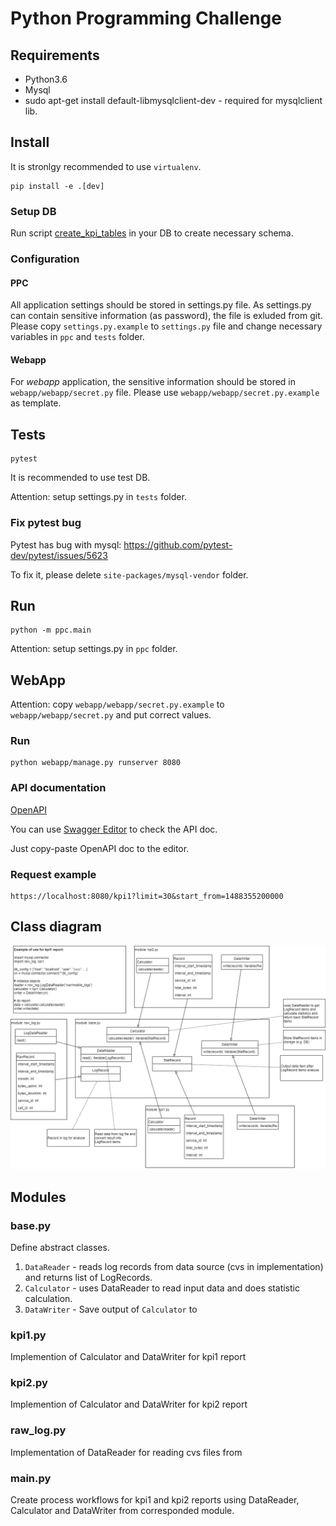# Python Programming Challenge


## Requirements

* Python3.6
* Mysql
* sudo apt-get install default-libmysqlclient-dev  - required for mysqlclient lib.


## Install

It is stronlgy recommended to use `virtualenv`.

```
pip install -e .[dev]
```


### Setup DB

Run script [create_kpi_tables](db/create_kpi_tables.sql) in your DB to create necessary schema.


### Configuration

#### PPC
All application settings should be stored in settings.py file.
As settings.py can contain sensitive information (as password), the file is exluded from git.
Please copy `settings.py.example` to `settings.py` file and change necessary variables in `ppc` and `tests` folder.

#### Webapp
For *webapp* application, the sensitive information should be stored in `webapp/webapp/secret.py` file. Please use `webapp/webapp/secret.py.example` as template.


## Tests

```
pytest
```

It is recommended to use test DB.

Attention: setup settings.py in `tests` folder.

### Fix pytest bug

Pytest has bug with mysql: https://github.com/pytest-dev/pytest/issues/5623

To fix it, please delete `site-packages/mysql-vendor` folder.


## Run

```
python -m ppc.main
```

Attention: setup settings.py in `ppc` folder.


## WebApp

Attention: copy `webapp/webapp/secret.py.example` to `webapp/webapp/secret.py` and put correct values.


### Run

```
python webapp/manage.py runserver 8080
```

### API documentation

[OpenAPI](docs/webapp_api.yaml)

You can use [Swagger Editor](https://editor.swagger.io/) to check the API doc.

Just copy-paste OpenAPI doc to the editor.

### Request example

```
https://localhost:8080/kpi1?limit=30&start_from=1488355200000
```


## Class diagram

![Class diagram](docs/ClassDiagram.png)


## Modules

### base.py 


Define abstract classes.

1. `DataReader` - reads log records from data source (cvs in implementation) and returns list of LogRecords.
2. `Calculator` - uses DataReader to read input data and does statistic calculation.
3. `DataWriter` - Save output of `Calculator` to 


### kpi1.py

Implemention of Calculator and DataWriter for kpi1 report

### kpi2.py

Implemention of Calculator and DataWriter for kpi2 report


### raw_log.py

Implementation of DataReader for reading cvs files from


### main.py

Create process workflows for kpi1 and kpi2 reports using DataReader, Calculator and DataWriter from corresponded module.

